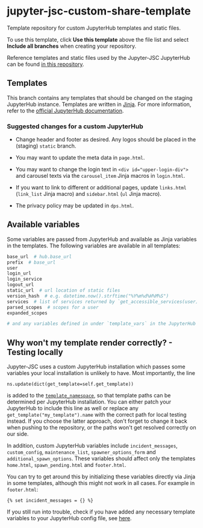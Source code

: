 # jupyter-jsc-custom-share-template
Template repository for custom JupyterHub templates and static files.

To use this template, click **Use this template** above the file list and select **Include all branches** when creating your repository.

Reference templates and static files used by the Jupyter-JSC JupyterHub can be found [in this repository](https://github.com/FZJ-JSC/jupyter-jsc-share).

## Templates

This branch contains any templates that should be changed on the staging JupyterHub instance. Templates are written in [Jinja](https://jinja.palletsprojects.com/en/3.1.x/). For more information, refer to the [official JupyterHub documentation](https://jupyterhub.readthedocs.io/en/stable/reference/templates.html).

### Suggested changes for a custom JupyterHub

* Change header and footer as desired. Any logos should be placed in the (staging) `static` branch. 

* You may want to update the meta data in `page.html`.

* You may want to change the login text in `<div id="upper-login-div">` and carousel texts via the `carousel_item` Jinja macros in `login.html`.

* If you want to link to different or additional pages, update `links.html` (`link_list` Jinja macro) and `sidebar.html` (`ul` Jinja macro).

* The privacy policy may be updated in `dps.html`.

## Available variables

Some variables are passed from JupyterHub and available as Jinja variables in the templates. The following variables are available in all templates:

```python
base_url  # hub.base_url
prefix  # base_url
user  
login_url
login_service
logout_url
static_url  # url location of static files
version_hash  # e.g. datetime.now().strftime("%Y%m%d%H%M%S")
services  # list of services returned by `get_accessible_services(user)`
parsed_scopes  # scopes for a user
expanded_scopes  

# and any variables defined in under `template_vars` in the JupyterHub config file
```

## Why won't my template render correctly? - Testing locally
Jupyter-JSC uses a custom JupyterHub installation which passes some variables your local installation is unlikely to have. Most importantly, the line 
```
ns.update(dict(get_template=self.get_template))
```
is added to the [`template_namespace`](https://github.com/jupyterhub/jupyterhub/blob/main/jupyterhub/handlers/base.py#L1273), so that template paths can be determined per JupyterHub installation. You can either patch your JupyterHub to include this line as well or replace any `get_template("my_template").name` with the correct path for local testing instead. If you choose the latter approach, don't forget to change it back when pushing to the repository, or the paths won't get resolved correctly on our side.

In addition, custom JupyterHub variables include `incident_messages`, `custom_config`, `maintenance_list`, `spawner_options_form` and `additional_spawn_options`. These variables should affect only the templates `home.html`, `spawn_pending.html` and `footer.html`.

You can try to get around this by initializing these variables directly via Jinja in some templates, although this might not work in all cases. For example in `footer.html`:

```jinja
{% set incident_messages = {} %}
```

If you still run into trouble, check if you have added any necessary template variables to your JupyterHub config file, see [here](https://github.com/FZJ-JSC/jupyter-jsc-custom-share-template/tree/main#how-to-test-custom-files).